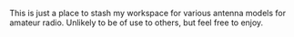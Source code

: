 This is just a place to stash my workspace for various antenna models
for amateur radio. Unlikely to be of use to others, but feel free to
enjoy.